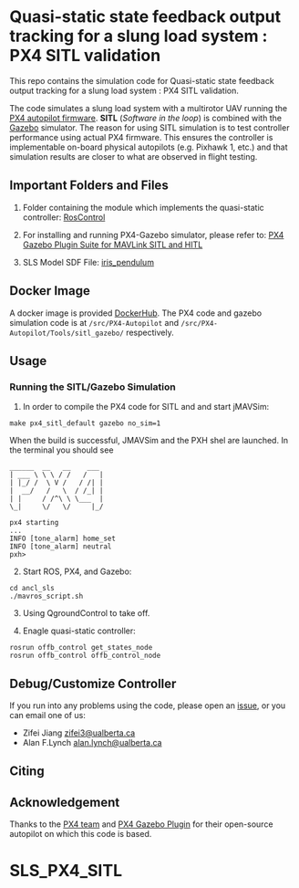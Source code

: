# Quasi-static state feedback  output tracking for a slung load system : PX4 SITL validation


This repo contains the simulation code for Quasi-static state feedback output tracking for a slung load system : PX4 SITL validation. 

The code simulates a slung load system with a multirotor UAV running the [PX4 autopilot firmware](https://px4.io/). **SITL** (*Software in the loop*) is combined with the [Gazebo](https://github.com/gazebosim/gazebo-classic) simulator. The reason for using SITL simulation is to test controller performance using actual PX4 firmware. This ensures the controller is implementable on-board physical autopilots (e.g. Pixhawk 1, etc.) and that simulation results are closer to what are observed in flight testing. 

## Important Folders and Files

1. Folder containing the module which implements the quasi-static controller: [RosControl](./ancl_sls/RosControl/)

2. For installing and running PX4-Gazebo simulator, please refer to: [PX4 Gazebo Plugin Suite for MAVLink SITL and HITL](https://github.com/PX4/PX4-SITL_gazebo)

3. SLS Model SDF File: [iris_pendulum](./ancl_sls/iris_pendulum/)

## Docker Image
A docker image is provided [DockerHub](https://hub.docker.com/repository/docker/zifeifei/quasijint). The PX4 code and gazebo simulation code is at 
```/src/PX4-Autopilot``` and ```/src/PX4-Autopilot/Tools/sitl_gazebo/``` respectively.

## Usage

### Running the SITL/Gazebo Simulation

1. In order to compile the PX4 code for SITL and and start jMAVSim:

```make px4_sitl_default gazebo no_sim=1```

When the build is successful, JMAVSim and the PXH shel are launched. In the terminal you should see

```
______  __   __    ___ 
| ___ \ \ \ / /   /   |
| |_/ /  \ V /   / /| |
|  __/   /   \  / /_| |
| |     / /^\ \ \___  |
\_|     \/   \/     |_/

px4 starting
...
INFO [tone_alarm] home_set
INFO [tone_alarm] neutral
pxh>

```
2. Start ROS, PX4, and Gazebo:

```
cd ancl_sls
./mavros_script.sh
```

3. Using QgroundControl to take off.

4. Enagle quasi-static controller:

```
rosrun offb_control get_states_node
rosrun offb_control offb_control_node 
```

## Debug/Customize Controller

If you run into any problems using the code, please open an [issue](https://help.github.com/en/github/managing-your-work-on-github/creating-an-issue), or you can email one of us:

* Zifei Jiang <zifei3@ualberta.ca>
* Alan F.Lynch <alan.lynch@ualberta.ca>

## Citing

## Acknowledgement
Thanks to the [PX4 team](https://px4.io/) and [PX4 Gazebo Plugin](https://github.com/PX4/PX4-SITL_gazebo) for their open-source autopilot on which this code is based. 
# SLS_PX4_SITL
